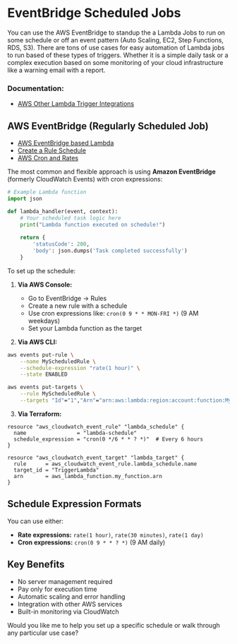 # EventBridge Scheduled Jobs
You can use the AWS EventBridge to standup the a Lambda Jobs to run on some schedule or off an event pattern (Auto Scaling, EC2, Step Functions, RDS, S3). There are tons of use cases for easy automation of Lambda jobs  to run based of these types of triggers. Whether it is a simple daily task or a complex execution based on some monitoring of your cloud infrastructure like a warning email with a report.

### Documentation:
- [AWS Other Lambda Trigger Integrations](https://docs.aws.amazon.com/lambda/latest/dg/services-apigateway.html)

## AWS EventBridge (Regularly Scheduled Job)
- [AWS EventBridge based Lambda](https://docs.aws.amazon.com/lambda/latest/dg/with-eventbridge-scheduler.html)
- [Create a Rule Schedule](https://docs.aws.amazon.com/eventbridge/latest/userguide/eb-create-rule-schedule.html)
- [AWS Cron and Rates](https://docs.aws.amazon.com/eventbridge/latest/userguide/eb-scheduled-rule-pattern.html#eb-rate-expressions)

The most common and flexible approach is using **Amazon EventBridge** (formerly CloudWatch Events) with cron expressions:

```python
# Example Lambda function
import json

def lambda_handler(event, context):
    # Your scheduled task logic here
    print("Lambda function executed on schedule!")
    
    return {
        'statusCode': 200,
        'body': json.dumps('Task completed successfully')
    }
```

To set up the schedule:

1. **Via AWS Console:**
   - Go to EventBridge → Rules
   - Create a new rule with a schedule
   - Use cron expressions like: `cron(0 9 * * MON-FRI *)` (9 AM weekdays)
   - Set your Lambda function as the target

2. **Via AWS CLI:**
```bash
aws events put-rule \
    --name MyScheduledRule \
    --schedule-expression "rate(1 hour)" \
    --state ENABLED

aws events put-targets \
    --rule MyScheduledRule \
    --targets "Id"="1","Arn"="arn:aws:lambda:region:account:function:MyFunction"
```

3. **Via Terraform:**
```hcl
resource "aws_cloudwatch_event_rule" "lambda_schedule" {
  name                = "lambda-schedule"
  schedule_expression = "cron(0 */6 * * ? *)"  # Every 6 hours
}

resource "aws_cloudwatch_event_target" "lambda_target" {
  rule      = aws_cloudwatch_event_rule.lambda_schedule.name
  target_id = "TriggerLambda"
  arn       = aws_lambda_function.my_function.arn
}
```

## Schedule Expression Formats

You can use either:
- **Rate expressions:** `rate(1 hour)`, `rate(30 minutes)`, `rate(1 day)`
- **Cron expressions:** `cron(0 9 * * ? *)` (9 AM daily)

## Key Benefits

- No server management required
- Pay only for execution time
- Automatic scaling and error handling
- Integration with other AWS services
- Built-in monitoring via CloudWatch

Would you like me to help you set up a specific schedule or walk through any particular use case?
